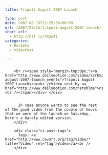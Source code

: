 ```yaml
---
title: Tripoli August 2007 Launch

type: post
date: 2007-08-15T21:25:56+00:00
url: /2007/08/15/tripoli-august-2007-launch/
short-url:
  - http://bit.ly/hR2w41
categories:
  - Rockets
  - VideoPost

---
```

<div class='microid-mailto+http:sha1:86a350cd4f469090666c36ca289e294b08793a79'>
  <div style="margin-bottom:25px;margin-top:25px;">
    <div style="width:320px;text-align:left;">
      
        <br /><span style="margin-top:0px;"><a href="http://www.dailymotion.com/video/x2rkkp_tripoli-august-2007-launch_events">Tripoli August 2007 Launch</a><br />Video sent by <a href="http://www.dailymotion.com/nstohlma">nstohlma</a><br /></span></div> </div> 
        
        
          In case anyone wants to see the rest of the good video from the couple of hours that we were at the launch on Saturday, here's a barely edited version.
        </div> 
        
        <div class="st-post-tags">
          Tags: <a href="http://www.cavort.org/tag/video/" title="Video" rel="tag">Video</a><br />
        </div>